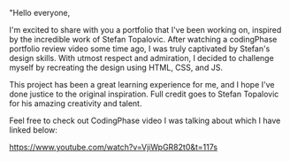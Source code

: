 "Hello everyone,

I'm excited to share with you a portfolio that I've been working on, inspired by the incredible work of Stefan Topalovic. After watching a codingPhase portfolio review video some time ago, I was truly captivated by Stefan's design skills. With utmost respect and admiration, I decided to challenge myself by recreating the design using HTML, CSS, and JS.

This project has been a great learning experience for me, and I hope I've done justice to the original inspiration. Full credit goes to Stefan Topalovic for his amazing creativity and talent.

Feel free to check out CodingPhase video I was talking  about which I have linked below:

https://www.youtube.com/watch?v=VjiWpGR82t0&t=117s
